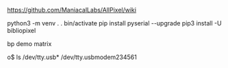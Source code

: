 https://github.com/ManiacalLabs/AllPixel/wiki


python3 -m venv .
. bin/activate
pip install pyserial --upgrade
pip3 install -U bibliopixel

bp demo matrix

o$ ls /dev/tty.usb*
  /dev/tty.usbmodem234561


